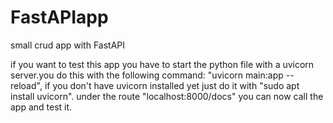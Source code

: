 # FastAPIapp
small crud app with FastAPI

if you want to test this app you have to start the python file with a uvicorn server.you do this with the following command: "uvicorn main:app --reload", 
if you don't have uvicorn installed yet just do it with "sudo apt install uvicorn".
under the route "localhost:8000/docs" you can now call the app and test it.
